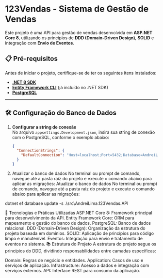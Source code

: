 # 123Vendas - Sistema de Gestão de Vendas

Este projeto é uma API para gestão de vendas desenvolvida em **ASP.NET Core 8**, utilizando os princípios de **DDD (Domain-Driven Design)**, **SOLID** e integração com **Envio de Eventos**.

## 📋 Pré-requisitos

Antes de iniciar o projeto, certifique-se de ter os seguintes itens instalados:

- [**.NET 8 SDK**](https://dotnet.microsoft.com/download/dotnet/8.0)
- [**Entity Framework CLI**](https://learn.microsoft.com/ef/core/cli/) (já incluído no .NET SDK)
- [**PostgreSQL**](https://www.postgresql.org/download/)

---

## 🛠️ Configuração do Banco de Dados

1. **Configurar a string de conexão**  
   No arquivo `appsettings.Development.json`, insira sua string de conexão com o PostgreSQL, conforme o exemplo abaixo:

   ```json
   {
     "ConnectionStrings": {
       "DefaultConnection": "Host=localhost;Port=5432;Database=AndreiLima123vendas;Username=seu_usuario;Password=sua_senha"
     }
   }


2. Atualizar o banco de dados
No terminal ou prompt de comando, navegue até a pasta raiz do projeto e execute o comando abaixo para aplicar as migrações:
Atualizar o banco de dados
No terminal ou prompt de comando, navegue até a pasta raiz do projeto e execute o comando abaixo para aplicar as migrações:

dotnet ef database update -s .\src\AndreiLima.123Vendas.API


🚀 Tecnologias e Práticas Utilizadas
ASP.NET Core 8: Framework principal para desenvolvimento da API.
Entity Framework Core: ORM para mapeamento e gestão do banco de dados.
PostgreSQL: Banco de dados relacional.
DDD (Domain-Driven Design): Organização da estrutura do projeto baseada em domínios.
SOLID: Aplicação de princípios para código limpo e manutenível.
Eventos: Integração para envio e tratamento de eventos no sistema.
📚 Estrutura do Projeto
A estrutura do projeto segue os princípios do DDD, dividindo responsabilidades entre camadas específicas:

Domain: Regras de negócio e entidades.
Application: Casos de uso e serviços de aplicação.
Infrastructure: Acesso a dados e integração com serviços externos.
API: Interface REST para consumo da aplicação.
